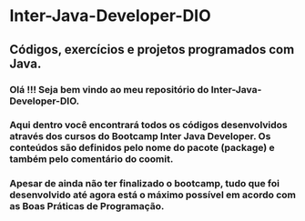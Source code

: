 # Inter-Java-Developer-DIO
## Códigos, exercícios e projetos programados com Java.

### Olá !!! Seja bem vindo ao meu repositório do Inter-Java-Developer-DIO.
### Aqui dentro você encontrará todos os códigos desenvolvidos através dos cursos do Bootcamp Inter Java Developer. Os conteúdos são definidos pelo nome do pacote (package) e também pelo comentário do coomit.
### Apesar de ainda não ter finalizado o bootcamp, tudo que foi desenvolvido até agora está o máximo possível em acordo com as Boas Práticas de Programação.

